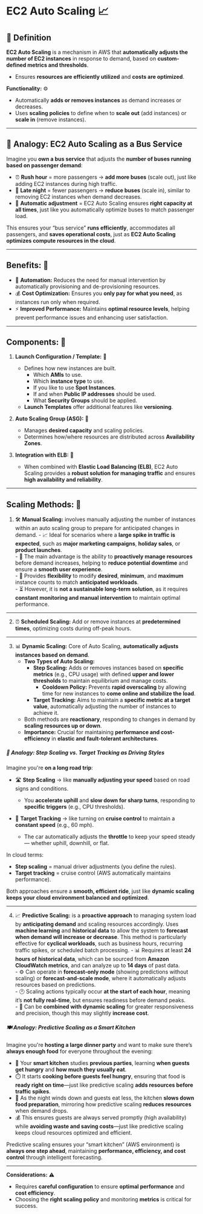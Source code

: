 # EC2 Auto Scaling 📈

## 🧩 Definition
**EC2 Auto Scaling** is a mechanism in AWS that **automatically adjusts the number of EC2 instances** in response to demand, based on **custom-defined metrics and thresholds**.  
- Ensures **resources are efficiently utilized** and **costs are optimized**.  

**Functionality:** ⚙️  
- Automatically **adds or removes instances** as demand increases or decreases.  
- Uses **scaling policies** to define when to **scale out** (add instances) or **scale in** (remove instances).  

---

## 🚌 Analogy: EC2 Auto Scaling as a Bus Service
Imagine you **own a bus service** that adjusts the **number of buses running based on passenger demand**:  

- ⏰ **Rush hour** = more passengers → **add more buses** (scale out), just like adding EC2 instances during high traffic.  
- 🌙 **Late night** = fewer passengers → **reduce buses** (scale in), similar to removing EC2 instances when demand decreases.  
- 🔄 **Automatic adjustment** = EC2 Auto Scaling ensures **right capacity at all times**, just like you automatically optimize buses to match passenger load.  

This ensures your “bus service” **runs efficiently**, accommodates all passengers, and **saves operational costs**, just as **EC2 Auto Scaling optimizes compute resources in the cloud**.

---

## Benefits: 🌟  

- 🤖 **Automation:** Reduces the need for manual intervention by automatically provisioning and de-provisioning resources.  
- 💰 **Cost Optimization:** Ensures you **only pay for what you need**, as instances run only when required.  
- ⚡ **Improved Performance:** Maintains **optimal resource levels**, helping prevent performance issues and enhancing user satisfaction.  

---

## Components: 🧩  

1. **Launch Configuration / Template:** 📝  
   - Defines how new instances are built.  
        - Which **AMIs** to use.
        - Which **instance type** to use.
        - If you like to use **Spot Instances**.
        - If and when **Public IP addresses** should be used.
        - What **Security Groups** should be applied.
   - **Launch Templates** offer additional features like **versioning**.  

2. **Auto Scaling Group (ASG):** 👥  
   - Manages **desired capacity** and scaling policies.  
   - Determines how/where resources are distributed across **Availability Zones**.  

3. **Integration with ELB:** 🔗  
   - When combined with **Elastic Load Balancing (ELB)**, EC2 Auto Scaling provides a **robust solution for managing traffic** and ensures **high availability and reliability**.  

---

## Scaling Methods: 🚀  

1. 🛠️ **Manual Scaling:** involves manually adjusting the number of instances within an auto scaling group to prepare for anticipated changes in demand. 
        - 📈 Ideal for scenarios where a **large spike in traffic is expected**, such as **major marketing campaigns**, **holiday sales**, or **product launches**.  
        - 🧠 The main advantage is the ability to **proactively manage resources** before demand increases, helping to **reduce potential downtime** and ensure a **smooth user experience**.  
        - 🔧 Provides **flexibility** to modify **desired**, **minimum**, and **maximum** instance counts to match **anticipated workloads**.  
        - ⏳ However, it is **not a sustainable long-term solution**, as it requires **constant monitoring and manual intervention** to maintain optimal performance.

--- 

2. ⏰ **Scheduled Scaling:** Add or remove instances at **predetermined times**, optimizing costs during off-peak hours.

---

3. 📊 **Dynamic Scaling:** Core of Auto Scaling, **automatically adjusts instances based on demand**.  
    - **Two Types of Auto Scaling:**
        - **Step Scaling:** Adds or removes instances based on **specific metrics** (e.g., CPU usage) with defined **upper and lower thresholds** to maintain equilibrium and manage costs. 
            - **Cooldown Policy:** Prevents **rapid overscaling** by allowing time for new instances to **come online and stabilize the load**.  
        - **Target Tracking:** Aims to maintain a **specific metric at a target value**, automatically adjusting the number of instances to achieve it.   
    - Both methods are **reactionary**, responding to changes in demand by **scaling resources up or down**.  
    - **Importance:** Crucial for maintaining **performance and cost-efficiency** in **elastic and fault-tolerant architectures**.

##### 🚗 Analogy: Step Scaling vs. Target Tracking as Driving Styles  
Imagine you're **on a long road trip**:  

- 🛣️ **Step Scaling** → like **manually adjusting your speed** based on road signs and conditions.  
  - You **accelerate uphill** and **slow down for sharp turns**, responding to **specific triggers** (e.g., CPU thresholds).  

- 🧭 **Target Tracking** → like turning on **cruise control** to maintain a **constant speed** (e.g., 60 mph).  
  - The car automatically adjusts the **throttle** to keep your speed steady — whether uphill, downhill, or flat.  

In cloud terms:  
- **Step scaling** = manual driver adjustments (you define the rules).  
- **Target tracking** = cruise control (AWS automatically maintains performance).  

Both approaches ensure a **smooth, efficient ride**, just like **dynamic scaling keeps your cloud environment balanced and optimized**.

---

4. 📈 **Predictive Scaling:** is a **proactive approach** to managing system load by **anticipating demand** and scaling resources accordingly. Uses **machine learning** and **historical data** to allow the system to **forecast when demand will increase or decrease**. This method is particularly effective for **cyclical workloads**, such as business hours, recurring traffic spikes, or scheduled batch processing.
        - 📊 Requires at least **24 hours of historical data**, which can be sourced from **Amazon CloudWatch metrics**, and can analyze up to **14 days** of past data.  
        - ⚙️ Can operate in **forecast-only mode** (showing predictions without scaling) or **forecast-and-scale mode**, where it automatically adjusts resources based on predictions.  
        - 🕐 Scaling actions typically occur **at the start of each hour**, meaning it’s **not fully real-time**, but ensures readiness before demand peaks.  
        - 🔁 Can be **combined with dynamic scaling** for greater responsiveness and precision, though this may slightly **increase cost**.  

##### 🍽️ Analogy: Predictive Scaling as a Smart Kitchen  
Imagine you're **hosting a large dinner party** and want to make sure there’s **always enough food** for everyone throughout the evening:  

- 🧠 Your **smart kitchen** studies **previous parties**, learning **when guests get hungry** and **how much they usually eat**.  
- ⏱️ It starts **cooking before guests feel hungry**, ensuring that food is **ready right on time**—just like predictive scaling **adds resources before traffic spikes**.  
- 🍲 As the night winds down and guests eat less, the kitchen **slows down food preparation**, mirroring how predictive scaling **reduces resources** when demand drops.  
- 💰 This ensures guests are always served promptly (high availability) while **avoiding waste and saving costs**—just like predictive scaling keeps cloud resources optimized and efficient.  

Predictive scaling ensures your “smart kitchen” (AWS environment) is **always one step ahead**, maintaining **performance, efficiency, and cost control** through intelligent forecasting. 

---

**Considerations:** ⚠️  
- Requires **careful configuration** to ensure **optimal performance** and **cost efficiency**.  
- Choosing the **right scaling policy** and monitoring **metrics** is critical for success.
